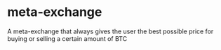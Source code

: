 # meta-exchange
A meta-exchange that always gives the user the best possible price for buying or selling a certain amount of BTC

